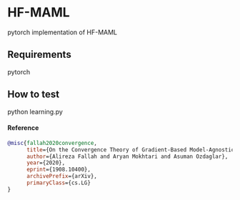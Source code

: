 # HF-MAML
pytorch implementation of HF-MAML

## Requirements
pytorch

## How to test
python learning.py


#### Reference

```bibtex
@misc{fallah2020convergence,
      title={On the Convergence Theory of Gradient-Based Model-Agnostic Meta-Learning Algorithms}, 
      author={Alireza Fallah and Aryan Mokhtari and Asuman Ozdaglar},
      year={2020},
      eprint={1908.10400},
      archivePrefix={arXiv},
      primaryClass={cs.LG}
}
```
